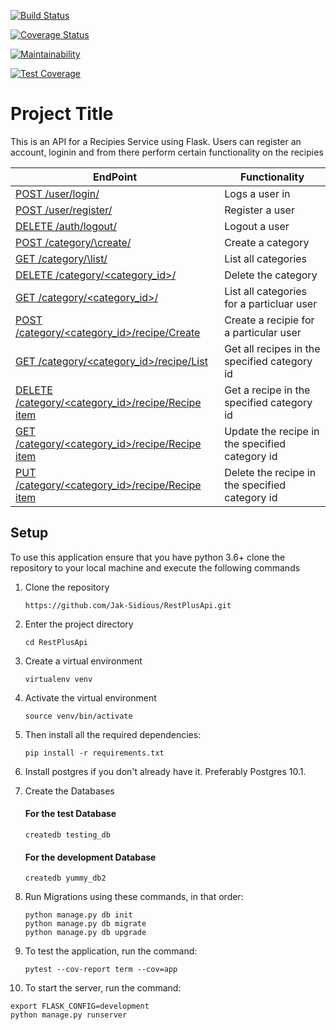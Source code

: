 [![Build Status](https://travis-ci.org/Jak-Sidious/RestPlusApi.svg?branch=Crud-Functionality-2)](https://travis-ci.org/Jak-Sidious/RestPlusApi)

[![Coverage Status](https://coveralls.io/repos/github/Jak-Sidious/FlaskAPI/badge.svg?branch=master)](https://coveralls.io/github/Jak-Sidious/FlaskAPI?branch=master)

[![Maintainability](https://api.codeclimate.com/v1/badges/c7422200c78aacd4c9eb/maintainability)](https://codeclimate.com/github/Jak-Sidious/RestPlusApi/maintainability)

[![Test Coverage](https://api.codeclimate.com/v1/badges/c7422200c78aacd4c9eb/test_coverage)](https://codeclimate.com/github/Jak-Sidious/RestPlusApi/test_coverage)

# Project Title

This is an API for a Recipies Service using Flask. Users can register an account, loginin and from there perform certain functionality on the recipies

| EndPoint                                                   | Functionality                                    |
| ---------------------------------------------------------- | ------------------------------------------------ |
| [ POST /user/login/ ](#)                                   | Logs a user in                                   |
| [ POST /user/register/ ](#)                                | Register a user                                  |
| [ DELETE /auth/logout/ ](#)                                | Logout a user                                    |
| [ POST /category/\create/ ](#)                             | Create a category                                |
| [ GET /category/\list/ ](#)                                | List all categories                              |
| [ DELETE /category/\<category_id>/ ](#)                    | Delete the category                              |
| [ GET /category/\<category_id>/ ](#)                       | List all categories for a particluar user        |
| [ POST /category/<category_id>/recipe/Create ](#)          | Create a recipie for a particular user           |
| [ GET /category/<category_id>/recipe/List](#)              | Get all recipes in the specified category id     |
| [ DELETE /category/<category_id>/recipe/Recipe item](#)    | Get a recipe in the specified category id        |
| [ GET /category/<category_id>/recipe/Recipe item](#)       | Update the recipe in the specified category id   |
| [ PUT /category/<category_id>/recipe/Recipe item](#)       | Delete the recipe in the specified category id   |

## Setup

To use this application ensure that you have python 3.6+ clone the repository to your local machine and execute the following commands

1. Clone the repository

   ```
   https://github.com/Jak-Sidious/RestPlusApi.git
   ```

2. Enter the project directory
   ```
   cd RestPlusApi
   ```
3. Create a virtual environment
   ```
   virtualenv venv
   ```
4. Activate the virtual environment
   ```
   source venv/bin/activate
   ```
5. Then install all the required dependencies:
   ```
   pip install -r requirements.txt
   ```
6. Install postgres if you don't already have it. Preferably Postgres 10.1.

7. Create the Databases

   #### For the test Database

   ```
   createdb testing_db
   ```

   #### For the development Database

   ```
   createdb yummy_db2
   ```

8. Run Migrations using these commands, in that order:

   ```
   python manage.py db init
   python manage.py db migrate
   python manage.py db upgrade
   ```

9. To test the application, run the command:

   ```
   pytest --cov-report term --cov=app
   ```

10. To start the server, run the command:

```
export FLASK_CONFIG=development
python manage.py runserver
```
